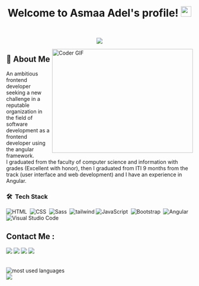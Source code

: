 <h1 align="center">
  Welcome to Asmaa Adel's profile!
  <img src="https://media.giphy.com/media/hvRJCLFzcasrR4ia7z/giphy.gif" width="28">
</h1>
<br>
<!-- Typing SVG by DenverCoder1 - https://github.com/DenverCoder1/readme-typing-svg -->
<p align="center">
  <a href="https://github.com/DenverCoder1/readme-typing-svg"><img src="https://readme-typing-svg.herokuapp.com/?lines=Frontend%20Developer;Always%20learning%20new%20things&font=Fira%20Code&center=true&width=440&height=45&color=f75c7e&vCenter=true&size=22"></a>
</p> 

<img align="right" src="https://media.giphy.com/media/SWoSkN6DxTszqIKEqv/giphy.gif" alt="Coder GIF" width="380" height="280">

<!-- - 🏢 I'm a Frontend Developer (Angular). -->
<!-- - 👨‍💻 As a CS student, I'm constantly learning and exploring new technologies to improve my skills. -->
<!-- - 💬 Ask me about my experience with JavaScript, Angular, or anything related to web development. -->
<!-- - ⚡ Fun Fact: I'm a coffee enthusiast and my perfect day would start and end with a cup of coffee. -->
<!-- - 👨‍💻 Check out my portfolio at https://yousef-dergham.netlify.app/ to see some of the projects I've worked on.
 -->

<h2>🚀 About Me</h2> 
<p> 
An ambitious frontend developer seeking a new challenge in a reputable organization in the field of software development as a frontend developer using the angular framework. <br>
I graduated from the faculty of computer science and information with grades (Excellent with honor), then I graduated from ITI 9 months from the track (user interface and web development) and I have an experience in Angular.</p>


### 🛠 &nbsp;Tech Stack
![HTML](https://img.shields.io/badge/-HTML-05122A?style=flat&logo=HTML5)&nbsp;
![CSS](https://img.shields.io/badge/-CSS-05122A?style=flat&logo=CSS3&logoColor=1572B6)&nbsp;
![Sass](https://img.shields.io/badge/-Sass-05122A?style=flat&logo=sass)&nbsp;
![tailwind](https://img.shields.io/badge/-tailwindcss-15b4c1?style=flat-square&logo=tailwindcss&logoColor=ffffff)
![JavaScript](https://img.shields.io/badge/-JavaScript-05122A?style=flat&logo=javascript)&nbsp;
![Bootstrap](https://img.shields.io/badge/-Bootstrap-05122A?style=flat&logo=bootstrap&logoColor=563D7C)&nbsp;
![Angular](https://img.shields.io/badge/-Angular-05122A?style=flat&logo=angular)
![Visual Studio Code](https://img.shields.io/badge/-Visual%20Studio%20Code-05122A?style=flat&logo=visual-studio-code&logoColor=007ACC)&nbsp;



<h2>Contact Me :</h2>

<div>
  <a href="https://linkedin.com/in/asmaaadel41" target="_blank"><img src="https://img.shields.io/badge/-Asmaa%20Adel-0077B5?style=for-the-badge&logo=Linkedin&logoColor=white"/></a>
  <a href="https://behance.com/asmaaadel14" target="_blank"><img src="https://img.shields.io/badge/-Asmaa%20Adel-0077B5?style=for-the-badge&logo=Behance&logoColor=white"/></a>
  <a href="https://asmaaadel12272@gmail.com" target="_blank"><img  src="https://img.shields.io/badge/Gmail-D14836?style=for-the-badge&logo=gmail&logoColor=white"></a>
  <a href="https://api.whatsapp.com/send?phone=01098706373" target="_blank"><img  src="https://img.shields.io/badge/-Whatsapp-075e54?style=for-the-badge&logo=Whatsapp&logoColor=white"></a>
 
</div>
<br>
<br>
<div>
  <img src="https://github-readme-stats.vercel.app/api/top-langs?username=asmaaadel41&show_icons=true&locale=en&layout=compact&theme=radical" alt="most used languages" />
</div>

<div>
  <a href="https://komarev.com/ghpvc/?username=asmaaadel41&style=for-the-badge">
      <img src="https://komarev.com/ghpvc/?username=asmaaadel41&style=for-the-badge">
  </a>
</div>

